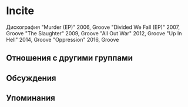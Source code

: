 # Incite

Дискография
"Murder (EP)" 2006, Groove
"Divided We Fall (EP)" 2007, Groove
"The Slaughter" 2009, Groove
"All Out War" 2012, Groove
"Up In Hell" 2014, Groove
"Oppression" 2016, Groove

## Отношения с другими группами


## Обсуждения


## Упоминания


